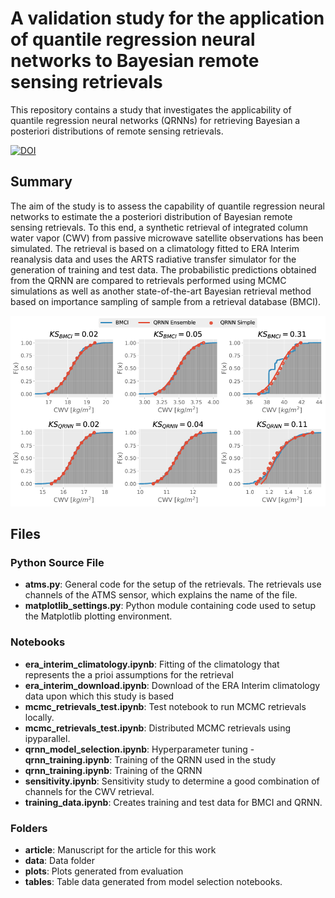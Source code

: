 # A validation study for the application of quantile regression neural networks to Bayesian remote sensing retrievals

This repository contains a study that investigates the applicability of quantile
regression neural networks (QRNNs) for retrieving Bayesian a posteriori
distributions of remote sensing retrievals.

[![DOI](https://zenodo.org/badge/110562622.svg)](https://zenodo.org/badge/latestdoi/110562622)

## Summary

The aim of the study is to assess the capability of quantile regression neural
networks to estimate the a posteriori distribution of Bayesian remote sensing
retrievals. To this end, a synthetic retrieval of integrated column water vapor
(CWV) from passive microwave satellite observations has been simulated. The
retrieval is based on a climatology fitted to ERA Interim reanalysis data and
uses the ARTS radiative transfer simulator for the generation of training and
test data. The probabilistic predictions obtained from the QRNN are compared to
retrievals performed using MCMC simulations as well as another state-of-the-art
Bayesian retrieval method based on importance sampling of sample from a
retrieval database (BMCI).

![Retrieved a posteriori CDFs](./plots/posterior_cdfs.png)

## Files

### Python Source File

- **atms.py**: General code for the setup of the retrievals. The retrievals use channels
  of the ATMS sensor, which explains the name of the file.
- **matplotlib_settings.py**: Python module containing code used to setup the Matplotlib
   plotting environment.

### Notebooks
- **era_interim_climatology.ipynb**: Fitting of the climatology that represents the a prioi assumptions for the retrieval
- **era_interim_download.ipynb**: Download of the ERA Interim climatology data upon which this study is based
- **mcmc_retrievals_test.ipynb**: Test notebook to run MCMC retrievals locally.
- **mcmc_retrievals_test.ipynb**: Distributed MCMC retrievals using ipyparallel.
- **qrnn_model_selection.ipynb**: Hyperparameter tuning - **qrnn_training.ipynb**: Training of the QRNN used in the study
- **qrnn_training.ipynb**: Training of the QRNN
- **sensitivity.ipynb**: Sensitivity study to determine a good combination of channels for the CWV retrieval.
- **training_data.ipynb**: Creates training and test data for BMCI and QRNN.

### Folders
- **article**: Manuscript for the article for this work
- **data**: Data folder
- **plots**: Plots generated from evaluation
- **tables**: Table data generated from model selection notebooks.
